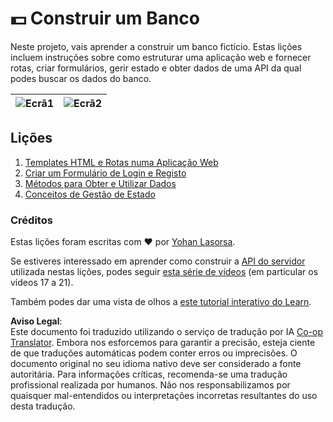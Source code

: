 <!--
CO_OP_TRANSLATOR_METADATA:
{
  "original_hash": "830359535306594b448db6575ce5cdee",
  "translation_date": "2025-08-24T13:25:52+00:00",
  "source_file": "7-bank-project/README.md",
  "language_code": "pt"
}
-->
# :dollar: Construir um Banco

Neste projeto, vais aprender a construir um banco fictício. Estas lições incluem instruções sobre como estruturar uma aplicação web e fornecer rotas, criar formulários, gerir estado e obter dados de uma API da qual podes buscar os dados do banco.

| ![Ecrã1](../../../7-bank-project/images/screen1.png) | ![Ecrã2](../../../7-bank-project/images/screen2.png) |
|-------------------------------|-------------------------------|

## Lições

1. [Templates HTML e Rotas numa Aplicação Web](1-template-route/README.md)
2. [Criar um Formulário de Login e Registo](2-forms/README.md)
3. [Métodos para Obter e Utilizar Dados](3-data/README.md)
4. [Conceitos de Gestão de Estado](4-state-management/README.md)

### Créditos

Estas lições foram escritas com :hearts: por [Yohan Lasorsa](https://twitter.com/sinedied).

Se estiveres interessado em aprender como construir a [API do servidor](/7-bank-project/api/README.md) utilizada nestas lições, podes seguir [esta série de vídeos](https://aka.ms/NodeBeginner) (em particular os vídeos 17 a 21).

Também podes dar uma vista de olhos a [este tutorial interativo do Learn](https://aka.ms/learn/express-api).

**Aviso Legal**:  
Este documento foi traduzido utilizando o serviço de tradução por IA [Co-op Translator](https://github.com/Azure/co-op-translator). Embora nos esforcemos para garantir a precisão, esteja ciente de que traduções automáticas podem conter erros ou imprecisões. O documento original no seu idioma nativo deve ser considerado a fonte autoritária. Para informações críticas, recomenda-se uma tradução profissional realizada por humanos. Não nos responsabilizamos por quaisquer mal-entendidos ou interpretações incorretas resultantes do uso desta tradução.